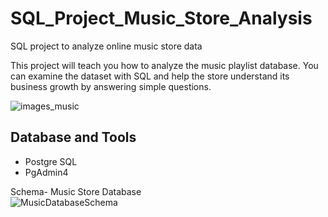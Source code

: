 # SQL_Project_Music_Store_Analysis
SQL project to analyze online music store data

This project will teach you how to analyze the music playlist database. You can examine the dataset with SQL and help the store understand its business growth by answering simple questions.



![images_music](https://github.com/anjalikhushi/SQL_Music_Store_Analysis/assets/82653640/99f24632-e51d-4568-8143-585e5b0ce1ab)


## Database and Tools
* Postgre SQL
* PgAdmin4

Schema- Music Store Database  
![MusicDatabaseSchema](https://user-images.githubusercontent.com/112153548/213707717-bfc9f479-52d9-407b-99e1-e94db7ae10a3.png)
